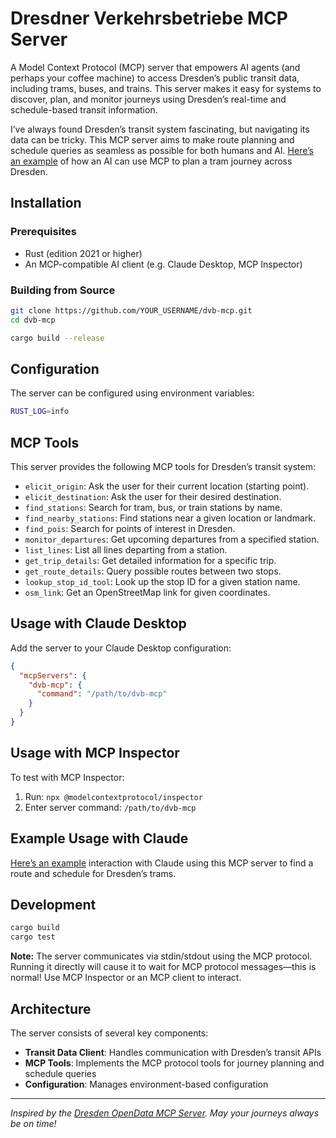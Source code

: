 # Dresdner Verkehrsbetriebe MCP Server

A Model Context Protocol (MCP) server that empowers AI agents (and perhaps your coffee machine) to access Dresden’s public transit data, including trams, buses, and trains. This server makes it easy for systems to discover, plan, and monitor journeys using Dresden’s real-time and schedule-based transit information.

I’ve always found Dresden’s transit system fascinating, but navigating its data can be tricky. This MCP server aims to make route planning and schedule queries as seamless as possible for both humans and AI. [Here’s an example](https://claude.ai/share/ca2ac42a-b476-46f1-9b74-ef8ccd100ba0) of how an AI can use MCP to plan a tram journey across Dresden.
## Installation

### Prerequisites

- Rust (edition 2021 or higher)
- An MCP-compatible AI client (e.g. Claude Desktop, MCP Inspector)

### Building from Source

```bash
git clone https://github.com/YOUR_USERNAME/dvb-mcp.git
cd dvb-mcp

cargo build --release
```

## Configuration

The server can be configured using environment variables:

```bash
RUST_LOG=info
```

## MCP Tools

This server provides the following MCP tools for Dresden’s transit system:

- `elicit_origin`: Ask the user for their current location (starting point).
- `elicit_destination`: Ask the user for their desired destination.
- `find_stations`: Search for tram, bus, or train stations by name.
- `find_nearby_stations`: Find stations near a given location or landmark.
- `find_pois`: Search for points of interest in Dresden.
- `monitor_departures`: Get upcoming departures from a specified station.
- `list_lines`: List all lines departing from a station.
- `get_trip_details`: Get detailed information for a specific trip.
- `get_route_details`: Query possible routes between two stops.
- `lookup_stop_id_tool`: Look up the stop ID for a given station name.
- `osm_link`: Get an OpenStreetMap link for given coordinates.

## Usage with Claude Desktop

Add the server to your Claude Desktop configuration:

```json
{
  "mcpServers": {
    "dvb-mcp": {
      "command": "/path/to/dvb-mcp"
    }
  }
}
```

## Usage with MCP Inspector

To test with MCP Inspector:

1. Run: `npx @modelcontextprotocol/inspector`
2. Enter server command: `/path/to/dvb-mcp`

## Example Usage with Claude

[Here’s an example](https://claude.ai/share/41f6ee24-1f5d-4e54-9d34-1645ad55b457) interaction with Claude using this MCP server to find a route and schedule for Dresden’s trams.

## Development

```bash
cargo build
cargo test
```

**Note:** The server communicates via stdin/stdout using the MCP protocol. Running it directly will cause it to wait for MCP protocol messages—this is normal! Use MCP Inspector or an MCP client to interact.

## Architecture

The server consists of several key components:

- **Transit Data Client**: Handles communication with Dresden’s transit APIs
- **MCP Tools**: Implements the MCP protocol tools for journey planning and schedule queries
- **Configuration**: Manages environment-based configuration

---

*Inspired by the [Dresden OpenData MCP Server](https://github.com/kiliankoe/dresden-opendata-mcp). May your journeys always be on time!*
